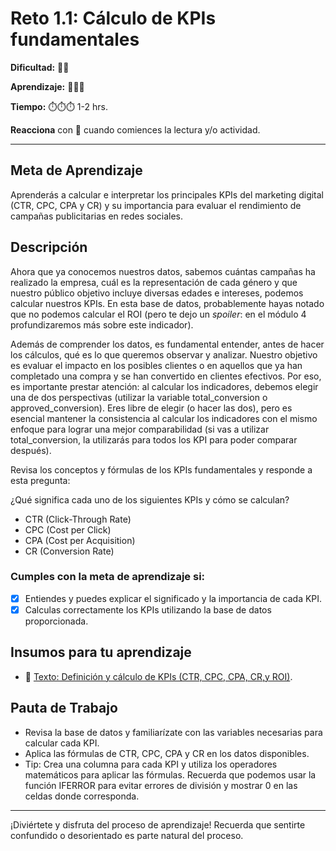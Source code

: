 # Reto 1.1: Cálculo de KPIs fundamentales


**Dificultad:** 🌻🌻


**Aprendizaje:** 🍯🍯🍯


**Tiempo:** ⏱️️⏱️️⏱️️ 1-2 hrs.


**Reacciona** con 👀 cuando comiences la lectura y/o actividad.


---


## Meta de Aprendizaje
Aprenderás a calcular e interpretar los principales KPIs del marketing digital (CTR, CPC, CPA y CR) y su importancia para evaluar el rendimiento de campañas publicitarias en redes sociales.


## Descripción
Ahora que ya conocemos nuestros datos, sabemos cuántas campañas ha realizado la empresa, cuál es la representación de cada género y que nuestro público objetivo incluye diversas edades e intereses, podemos calcular nuestros KPIs. En esta base de datos, probablemente hayas notado que no podemos calcular el ROI (pero te dejo un *spoiler*: en el módulo 4 profundizaremos más sobre este indicador).

Además de comprender los datos, es fundamental entender, antes de hacer los cálculos, qué es lo que queremos observar y analizar. Nuestro objetivo es evaluar el impacto en los posibles clientes o en aquellos que ya han completado una compra y se han convertido en clientes efectivos. Por eso, es importante prestar atención: al calcular los indicadores, debemos elegir una de dos perspectivas (utilizar la variable total_conversion o approved_conversion). Eres libre de elegir (o hacer las dos), pero es esencial mantener la consistencia al calcular los indicadores con el mismo enfoque para lograr una mejor comparabilidad (si vas a utilizar total_conversion, la utilizarás para todos los KPI para poder comparar después).

Revisa los conceptos y fórmulas de los KPIs fundamentales y responde a esta pregunta:

¿Qué significa cada uno de los siguientes KPIs y cómo se calculan?
- CTR (Click-Through Rate)
- CPC (Cost per Click)
- CPA (Cost per Acquisition)
- CR (Conversion Rate)


### Cumples con la meta de aprendizaje si:
- [x] Entiendes y puedes explicar el significado y la importancia de cada KPI.
- [x] Calculas correctamente los KPIs utilizando la base de datos proporcionada.

## Insumos para tu aprendizaje
- 📄 [Texto: Definición y cálculo de KPIs (CTR, CPC, CPA, CR,y ROI)](https://docs.google.com/document/d/1wFkWk1OzjN3mQ9Re2_d94r4ujUFF0nsOS2aiuyLJ9Xc/edit?usp=sharing).

## Pauta de Trabajo
- Revisa la base de datos y familiarízate con las variables necesarias para calcular cada KPI.
- Aplica las fórmulas de CTR, CPC, CPA y CR en los datos disponibles.
- Tip: Crea una columna para cada KPI y utiliza los operadores matemáticos para aplicar las fórmulas. Recuerda que podemos usar la función IFERROR para evitar errores de división y mostrar 0 en las celdas donde corresponda.


---


¡Diviértete y disfruta del proceso de aprendizaje! Recuerda que sentirte confundido o desorientado es parte natural del proceso.

